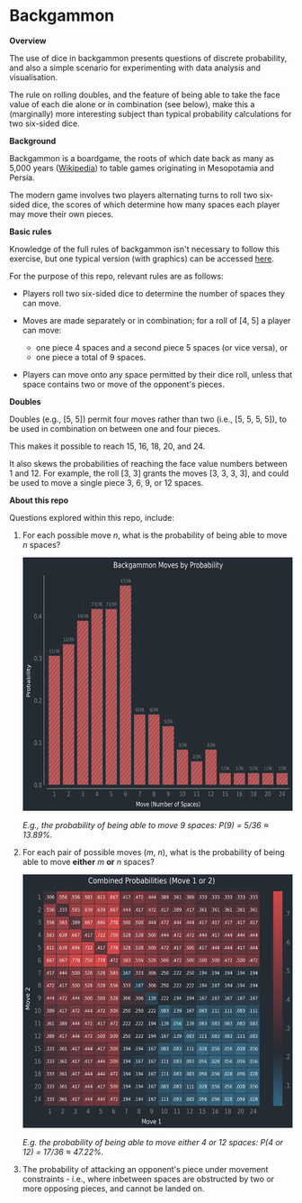 # Backgammon

**Overview**

The use of dice in backgammon presents questions of discrete probability, and also a simple scenario for experimenting with data analysis and visualisation.

The rule on rolling doubles, and the feature of being able to take the face value of each die alone or in combination (see below), make this a (marginally) more interesting subject than typical probability calculations for two six-sided dice.

**Background**

Backgammon is a boardgame, the roots of which date back as many as 5,000 years ([Wikipedia](https://en.wikipedia.org/wiki/Backgammon)) to table games originating in Mesopotamia and Persia.

The modern game involves two players alternating turns to roll two six-sided dice, the scores of which determine how many spaces each player may move their own pieces.

**Basic rules**

Knowledge of the full rules of backgammon isn't necessary to follow this exercise, but one typical version (with graphics) can be accessed [here](https://www.bkgm.com/rules.html).

For the purpose of this repo, relevant rules are as follows:

- Players roll two six-sided dice to determine the number of spaces they can move.

- Moves are made separately or in combination; for a roll of [4, 5] a player can move:

  - one piece 4 spaces and a second piece 5 spaces (or vice versa), or
  - one piece a total of 9 spaces.

- Players can move onto any space permitted by their dice roll, unless that space contains two or move of the opponent's pieces.

**Doubles**

Doubles (e.g., [5, 5]) permit four moves rather than two (i.e., [5, 5, 5, 5]), to be used in combination on between one and four pieces.

This makes it possible to reach 15, 16, 18, 20, and 24.

It also skews the probabilities of reaching the face value numbers between 1 and 12. For example, the roll [3, 3] grants the moves [3, 3, 3, 3], and could be used to move a single piece 3, 6, 9, or 12 spaces.

**About this repo**

Questions explored within this repo, include:

1. For each possible move _n_, what is the probability of being able to move _n_ spaces?

   <img src="src/images/moves_by_probability.png" alt="Chart of Backgammon Moves by Probability"
        width="600" height="450">

   _E.g., the probability of being able to move 9 spaces: P(9) = 5/36 ≈ 13.89%._

2. For each pair of possible moves (_m_, _n_), what is the probability of being able to move **either** _m_ **or** _n_ spaces?

   <img src="src/images/combined_probability.png" alt="Chart of Backgammon Move Pairs by Combined Probability"
        width="600" height="450">

   _E.g. the probability of being able to move either 4 or 12 spaces: P(4 or 12) = 17/36 ≈ 47.22%._

3. The probability of attacking an opponent's piece under movement constraints - i.e., where inbetween spaces are obstructed by two or more opposing pieces, and cannot be landed on.
